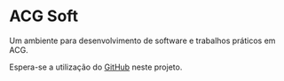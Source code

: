 

ACG Soft
========


Um ambiente para desenvolvimento de software e trabalhos práticos em ACG.



Espera-se a utilização do [GitHub](http://github.com/ "GitHub") neste projeto.


